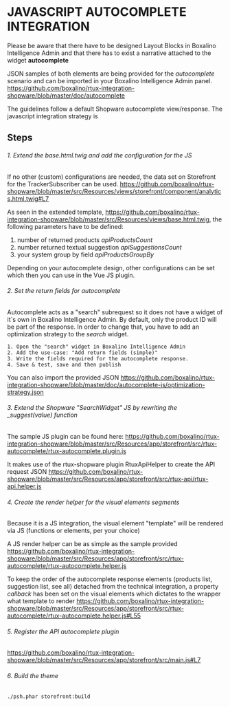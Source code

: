 # JAVASCRIPT AUTOCOMPLETE INTEGRATION

Please be aware that there have to be designed Layout Blocks in Boxalino Intelligence Admin
and that there has to exist a narrative attached to the widget <b>autocomplete</b>

JSON samples of both elements are being provided for the _autocomplete_ scenario 
and can be imported in your Boxalino Intelligence Admin panel.
https://github.com/boxalino/rtux-integration-shopware/blob/master/doc/autocomplete

The guidelines follow a default Shopware autocomplete view/response.
The javascript integration strategy is 

## Steps
###### 1. Extend the base.html.twig and add the configuration for the JS

If no other (custom) configurations are needed, the data set on Storefront for the TrackerSubscriber can be used.
https://github.com/boxalino/rtux-shopware/blob/master/src/Resources/views/storefront/component/analytics.html.twig#L7

As seen in the extended template,
https://github.com/boxalino/rtux-integration-shopware/blob/master/src/Resources/views/base.html.twig,
the following parameters have to be defined:
1. number of returned products _apiProductsCount_
2. number returned textual suggestion _apiSuggestionsCount_
3. your system group by field _apiProductsGroupBy_

Depending on your autocomplete design, other configurations can be set which then you can use in the Vue JS plugin.

###### 2. Set the return fields for autocomplete
Autocomplete acts as a "search" subrequest so it does not have a widget of it`s own in Boxalino Intelligence Admin.
By default, only the product ID will be part of the response. 
In order to change that, you have to add an optimization strategy to the *search* widget.

    1. Open the "search" widget in Boxalino Intelligence Admin
    2. Add the use-case: "Add return fields (simple)"
    3. Write the fields required for the autocomplete response.
    4. Save & test, save and then publish

You can also import the provided JSON https://github.com/boxalino/rtux-integration-shopware/blob/master/doc/autocomplete-js/optimization-strategy.json

###### 3. Extend the Shopware "SearchWidget" JS by rewriting the _suggest(value) function
The sample JS plugin can be found here:
https://github.com/boxalino/rtux-integration-shopware/blob/master/src/Resources/app/storefront/src/rtux-autocomplete/rtux-autocomplete.plugin.js

It makes use of the rtux-shopware plugin RtuxApiHelper to create the API request JSON
https://github.com/boxalino/rtux-shopware/blob/master/src/Resources/app/storefront/src/rtux-api/rtux-api.helper.js

###### 4. Create the render helper for the visual elements segments
Because it is a JS integration, the visual element "template" will be rendered via JS (functions or elements, per your choice)

A JS render helper can be as simple as the sample provided
https://github.com/boxalino/rtux-integration-shopware/blob/master/src/Resources/app/storefront/src/rtux-autocomplete/rtux-autocomplete.helper.js

To keep the order of the autocomplete response elements (products list, suggestion list, see all) detached from the technical integration,
a property *callback* has been set on the visual elements which dictates to the wrapper what template to render
https://github.com/boxalino/rtux-integration-shopware/blob/master/src/Resources/app/storefront/src/rtux-autocomplete/rtux-autocomplete.helper.js#L55

###### 5. Register the API autocomplete plugin
https://github.com/boxalino/rtux-integration-shopware/blob/master/src/Resources/app/storefront/src/main.js#L7


###### 6. Build the theme
``./psh.phar storefront:build``

